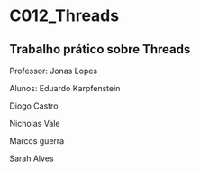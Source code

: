 # C012_Threads

## Trabalho prático sobre Threads

Professor: Jonas Lopes

Alunos:
Eduardo Karpfenstein

Diogo Castro

Nicholas Vale

Marcos guerra

Sarah Alves
